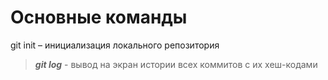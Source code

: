 # Основные команды

git init – инициализация локального репозитория

> ***git log*** - вывод на экран истории всех коммитов с их хеш-кодами